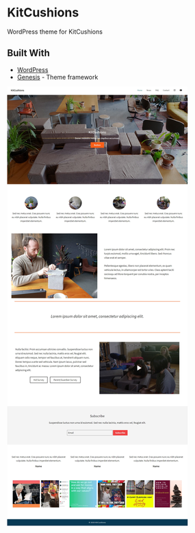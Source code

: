 # KitCushions

WordPress theme for KitCushions

## Built With

* [WordPress](https://wordpress.org/)
* [Genesis](https://www.studiopress.com/) - Theme framework

![KitCushions homepage](https://github.com/shiningsilk/kitcushions/blob/master/images/kitcushions-home.jpg)
